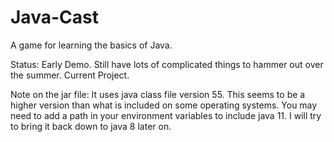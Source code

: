 # Java-Cast
A game for learning the basics of Java.

Status: Early Demo. Still have lots of complicated things to hammer out over the summer. Current Project.

Note on the jar file: It uses java class file version 55. This seems to be a higher version than what is included on some operating systems. You may need to add a path in your environment variables to include java 11. I will try to bring it back down to java 8 later on.

